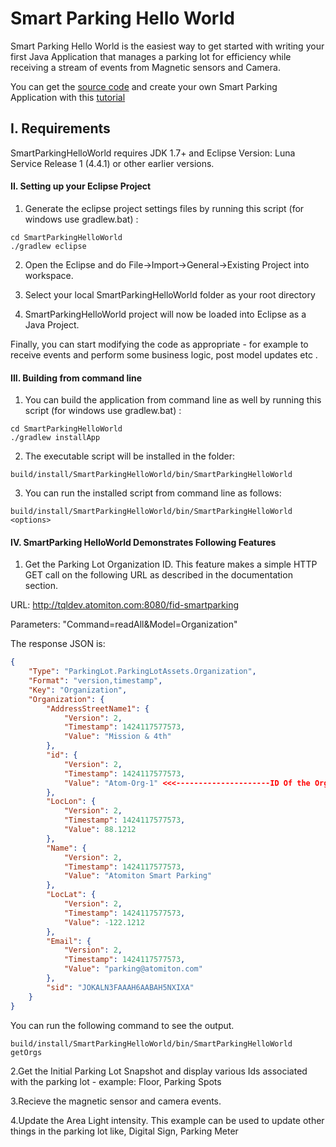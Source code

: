 # Smart Parking Hello World

Smart Parking Hello World  is the easiest way to get started with writing your first Java Application that manages a parking lot for efficiency while receiving a stream of events from Magnetic sensors and Camera. 

You can get the [source code](https://github.com/Atomtion/SmartParkingHelloWorld) and create your own Smart Parking  Application with this [tutorial](http://tqldev.atomiton.com/docs)


## I. Requirements

SmartParkingHelloWorld requires JDK 1.7+ and Eclipse Version: Luna Service Release 1 (4.4.1) or other earlier versions.

#### II. Setting up your Eclipse Project

1. Generate the eclipse project settings files by running this script (for windows use gradlew.bat) : 
```
cd SmartParkingHelloWorld
./gradlew eclipse
```

2. Open the Eclipse and do File->Import->General->Existing Project into workspace.

3. Select your local SmartParkingHelloWorld folder as your root directory

4. SmartParkingHelloWorld project will now be loaded into Eclipse as a Java Project.


Finally, you can start modifying the code as appropriate - for example to receive events and
perform some business logic, post model updates etc .

#### III. Building from command line

1. You can build the application from command line as well by running this script (for windows use gradlew.bat) :
```
cd SmartParkingHelloWorld
./gradlew installApp
```

2. The executable script will be installed in the folder: 
```
build/install/SmartParkingHelloWorld/bin/SmartParkingHelloWorld
```

3. You can run the installed script from command line as follows:

```
build/install/SmartParkingHelloWorld/bin/SmartParkingHelloWorld <options>
```

#### IV. SmartParking HelloWorld Demonstrates Following Features

1. Get the Parking Lot Organization ID. This feature makes a simple HTTP GET call on the following URL as 
described in the documentation section. 

URL:  http://tqldev.atomiton.com:8080/fid-smartparking

Parameters: "Command=readAll&Model=Organization"

The response JSON is:
```json
{
    "Type": "ParkingLot.ParkingLotAssets.Organization",
    "Format": "version,timestamp",
    "Key": "Organization",
    "Organization": {
        "AddressStreetName1": {
            "Version": 2,
            "Timestamp": 1424117577573,
            "Value": "Mission & 4th"
        },
        "id": {
            "Version": 2,
            "Timestamp": 1424117577573,
            "Value": "Atom-Org-1" <<<---------------------ID Of the Organization
        },
        "LocLon": {
            "Version": 2,
            "Timestamp": 1424117577573,
            "Value": 88.1212
        },
        "Name": {
            "Version": 2,
            "Timestamp": 1424117577573,
            "Value": "Atomiton Smart Parking"
        },
        "LocLat": {
            "Version": 2,
            "Timestamp": 1424117577573,
            "Value": -122.1212
        },
        "Email": {
            "Version": 2,
            "Timestamp": 1424117577573,
            "Value": "parking@atomiton.com"
        },
        "sid": "JOKALN3FAAAH6AABAH5NXIXA"
    }
}
```
You can run the following command to see the output.
```
build/install/SmartParkingHelloWorld/bin/SmartParkingHelloWorld getOrgs
```

2.Get the Initial Parking Lot Snapshot and display various Ids associated with the parking lot - example: Floor, Parking Spots



3.Recieve the magnetic sensor and camera events.

4.Update the Area Light intensity. This example can be used to update other things in the parking lot like, Digital Sign, Parking Meter

